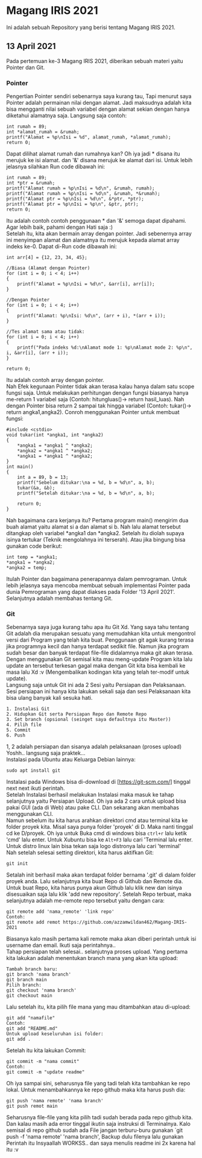 # Magang IRIS 2021

Ini adalah sebuah Repository yang berisi tentang Magang IRIS 2021.

## 13 April 2021

Pada pertemuan ke-3 Magang IRIS 2021, diberikan sebuah materi yaitu
Pointer dan Git.

### Pointer

Pengertian Pointer sendiri sebenarnya saya kurang tau, Tapi menurut saya Pointer adalah permainan nilai dengan alamat. Jadi maksudnya adalah kita bisa
mengganti nilai sebuah variabel dengan alamat sekian dengan hanya diketahui alamatnya saja. Langsung saja contoh:

```
int rumah = 89;
int *alamat_rumah = &rumah;
printf("Alamat = %p\nIsi = %d", alamat_rumah, *alamat_rumah);
return 0;
```

Dapat dilihat alamat rumah dan rumahnya kan? Oh iya jadi \* disana itu merujuk ke isi alamat. dan '&' disana merujuk ke alamat dari isi. Untuk lebih jelasnya silahkan Run code dibawah ini:

```
int rumah = 89;
int *ptr = &rumah;
printf("Alamat rumah = %p\nIsi = %d\n", &rumah, rumah);
printf("Alamat rumah = %p\nIsi = %d\n", &rumah, *&rumah);
printf("Alamat ptr = %p\nIsi = %d\n", &*ptr, *ptr);
printf("Alamat ptr = %p\nIsi = %p\n", &ptr, ptr);
return 0;
```

Itu adalah contoh contoh penggunaan \* dan '&' semoga dapat dipahami. Agar lebih baik, pahami dengan Hati saja :)\
Setelah itu, kita akan bermain array dengan pointer. Jadi sebenernya array ini menyimpan alamat dan alamatnya itu merujuk kepada alamat array indeks ke-0. Dapat di-Run code dibawah ini:

```
int arr[4] = {12, 23, 34, 45};

//Biasa (Alamat dengan Pointer)
for (int i = 0; i < 4; i++)
{
    printf("Alamat = %p\nIsi = %d\n", &arr[i], arr[i]);
}

//Dengan Pointer
for (int i = 0; i < 4; i++)
{
    printf("Alamat: %p\nIsi: %d\n", (arr + i), *(arr + i));
}

//Tes alamat sama atau tidak:
for (int i = 0; i < 4; i++)
{
    printf("Pada indeks %d:\nAlamat mode 1: %p\nAlamat mode 2: %p\n", i, &arr[i], (arr + i));
}

return 0;
```

Itu adalah contoh array dengan pointer.\
Nah Efek kegunaan Pointer tidak akan terasa kalau hanya dalam satu scope fungsi saja. Untuk melakukan perhitungan dengan fungsi biasanya hanya me-return 1 variabel saja (Contoh: hitungluas()-> return hasil_luas). Nah dengan Pointer bisa return 2 sampai tak hingga variabel (Contoh: tukar()-> return angka1,angka2). Conroh menggunakan Pointer untuk membuat fungsi:

```
#include <cstdio>
void tukar(int *angka1, int *angka2)
{
    *angka1 = *angka1 ^ *angka2;
    *angka2 = *angka1 ^ *angka2;
    *angka1 = *angka1 ^ *angka2;
}
int main()
{
    int a = 89, b = 13;
    printf("Sebelum ditukar:\na = %d, b = %d\n", a, b);
    tukar(&a, &b);
    printf("Setelah ditukar:\na = %d, b = %d\n", a, b);

    return 0;
}
```

Nah bagaimana cara kerjanya itu? Pertama program main() mengirim dua buah alamat yaitu alamat si a dan alamat si b. Nah lalu alamat tersebut ditangkap oleh variabel *angka1 dan *angka2. Setelah itu diolah supaya isinya tertukar (Teknik mengolahnya ini terserah). Atau jika bingung bisa gunakan code berikut:

```
int temp = *angka1;
*angka1 = *angka2;
*angka2 = temp;
```

Itulah Pointer dan bagaimana penerapannya dalam pemrograman. Untuk lebih jelasnya saya mencoba membuat sebuah implementasi Pointer pada dunia Pemrograman yang dapat diakses pada Folder '13 April 2021'. Selanjutnya adalah membahas tentang Git.

### Git

Sebenarnya saya juga kurang tahu apa itu Git Xd. Yang saya tahu tentang Git adalah dia merupakan sesuatu yang memudahkan kita untuk mengontrol versi dari Program yang telah kita buat. Penggunaan git agak kurang terasa jika programnya kecil dan hanya terdapat sedikit file. Namun jika program sudah besar dan banyak terdapat file-file didalamnya maka git akan terasa. Dengan menggunakan Git semisal kita mau meng-update Program kita lalu update an tersebut terkesan gagal maka dengan Git kita bisa kembali ke masa lalu Xd :v (Mengembalikan kodingan kita yang telah ter-modif untuk update).\
Langsung saja untuk Git ini ada 2 Sesi yaitu Persiapan dan Pelaksanaan. Sesi persiapan ini hanya kita lakukan sekali saja dan sesi Pelaksanaan kita bisa ulang banyak kali sesuka hati.

```
1. Instalasi Git
2. Hidupkan Git serta Persiapan Repo dan Remote Repo
3. Set branch (opsional (seinget saya defaultnya itu Master))
4. Pilih file
5. Commit
6. Push
```

1, 2 adalah persiapan dan sisanya adalah pelaksanaan (proses upload)\
Yoshh.. langsung saja praktek...\
Instalasi pada Ubuntu atau Keluarga Debian lainnya:

```
sudo apt install git
```

Instalasi pada Windows bisa di-download di [https://git-scm.com/] tinggal next next ikuti perintah.\
Setelah Instalasi berhasil melakukan Instalasi maka masuk ke tahap selanjutnya yaitu Persiapan Upload. Oh iya ada 2 cara untuk upload bisa pakai GUI (ada di Web) atau pake CLI. Dan sekarang akan membahas menggunakan CLI.\
Namun sebelum itu kita harus arahkan direktori cmd atau terminal kita ke folder proyek kita. Misal saya punya folder 'proyek' di D. Maka nanti tinggal cd ke D/proyek. Oh iya untuk Buka cmd di windows bisa `ctrl+r` lalu ketik 'cmd' lalu enter. Untuk Xubuntu bisa ke `Alt+F3` lalu cari 'Terminal lalu enter. Untuk distro linux lain bisa tekan saja logo distronya lalu cari 'terminal'\
Nah setelah selesai setting direktori, kita harus aktifkan Git:

```
git init
```

Setalah init berhasil maka akan terdapat folder bernama '.git' di dalam folder proyek anda. Lalu selanjutnya kita buat Repo di Github dan Remote dia.\
Untuk buat Repo, kita harus punya akun Github lalu klik new dan isinya disesuaikan saja lalu klik 'add new repository'. Setelah Repo terbuat, maka selanjutnya adalah me-remote repo tersebut yaitu dengan cara:

```
git remote add 'nama_remote' 'link repo'
Contoh:
git remote add remot https://github.com/azzamwildan462/Magang-IRIS-2021
```

Biasanya kalo masih pertama kali remote maka akan diberi perintah untuk isi username dan email. Ikuti saja perintahnya..\
Tahap persiapan telah selesai.. selanjutnya proses upload. Yang pertama kita lakukan adalah menentukan branch mana yang akan kita upload:

```
Tambah branch baru:
git branch 'nama branch'
git branch main
Pilih branch:
git checkout 'nama branch'
git checkout main
```

Lalu setelah itu, kita pilih file mana yang mau ditambahkan atau di-upload:

```
git add "namafile"
Contoh:
git add "README.md"
Untuk upload keseluruhan isi folder:
git add .
```

Setelah itu kita lakukan Commit:

```
git commit -m "nama commit"
Contoh:
git commit -m "update readme"
```

Oh iya sampai sini, seharusnya file yang tadi telah kita tambahkan ke repo lokal. Untuk menambahkannya ke repo github maka kita harus push dia:

```
git push 'nama remote' 'nama branch'
git push remot main
```

Seharusnya file-file yang kita pilih tadi sudah berada pada repo github kita.
Dan kalau masih ada error tinggal ikutin saja instruksi di Terminalnya. Kalo semisal di repo github sudah ada File jangan terburu-buru gunakan `git push -f 'nama remote' 'nama branch', Backup dulu filenya lalu gunakan Perintah itu Insyaallah WORKSS.. dan saya menulis readme ini 2x karena hal itu :v
